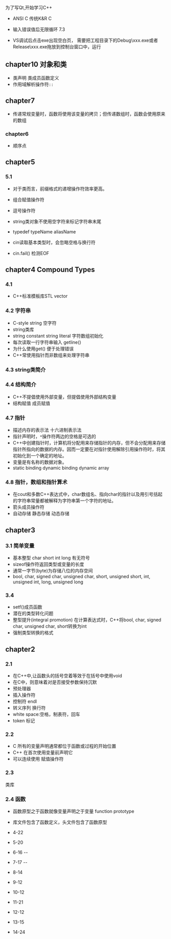 为了写Qt,开始学习C++
+ ANSI C   传统K&R C

+ 输入错误值后无限循环 7.3
+ VS调试后点击exe出现空白页， 需要把工程目录下的Debug\xxx.exe或者Release\xxx.exe拖放到控制台窗口中，运行

## chapter10 对象和类
+ 类声明 类成员函数定义
+ 作用域解析操作符`::`

## chapter7
+ 传递常规变量时，函数将使用该变量的拷贝；但传递数组时，函数会使用原来的数组

### chapter6
+ 顺序点

## chapter5
### 5.1
+ 对于类而言，前缀格式的递增操作符效率更高。
+ 组合赋值操作符
+ 逗号操作符

+ string类对象不使用空字符来标记字符串末尾
+ typedef typeName aliasName

+ cin读取基本类型时，会忽略空格与换行符
+ cin.fail()  检测EOF


## chapter4 Compound Types
### 4.1 
+ C++标准模板库STL vector

### 4.2 字符串
+ C-style string 空字符 
+ string类库
+ string constant   string literal 字符数组初始化
+ 每次读取一行字符串输入 getline()
+ 为什么使用get()  便于处理错误
+ C++常使用指针而非数组来处理字符串

### 4.3 string类简介
### 4.4 结构简介
+ C++不提倡使用外部变量，但提倡使用外部结构变量
+ 结构赋值 成员赋值

### 4.7 指针
+ 描述内存的表示法 十六进制表示法
+ 指针声明时，`*`操作符两边的空格是可选的 
+ C++中创建指针时，计算机将分配用来存储指针的内存，但不会分配用来存储指针所指向的数据的内存。因而一定要在对指针使用解除引用操作符时，将其初始化到一个确定的地址。
+ 变量是有名称的数据对象。
+ static binding	dynamic binding		dynamic array

### 4.8 指针，数组和指针算术

+ 在cout和多数C++表达式中，char数组名、指向char的指针以及用引号括起的字符串常量都被解释为字符串第一个字符的地址。
+ 箭头成员操作符
+ 自动存储 静态存储 动态存储





## chapter3
### 3.1 简单变量
+ 基本整型 char short int long   有无符号
+ sizeof操作符返回类型或变量的长度
+ 通常一字节(byte)为存储八位的内存空间
+ bool, char, signed char, unsigned char, short, unsigned short, int, unsigned int, long, unsigned long

### 3.4
+ setf()成员函数
+ 潜在的类型转化问题
+ 整型提升(integral promotion) 在计算表达式时，C++将bool, char, signed char, unsigned char, short转换为int
+ 强制类型转换的格式






## chapter2
### 2.1
+ 在C++中,让函数头的括号空着等效于在括号中使用void
+ 在C中，则意味着对是否接受参数保持沉默	
+ 预处理器
+ 插入操作符
+ 控制符 endl
+ 转义序列 换行符
+ white space:空格，制表符，回车
+ token 标记

### 2.2
+ C  所有的变量声明通常都位于函数或过程的开始位置
+ C++ 在首次使用变量前声明它
+ 可以连续使用 赋值操作符

### 2.3
类库

### 2.4 函数
+ 函数原型之于函数就像变量声明之于变量 function prototype
+ 库文件包含了函数定义，头文件包含了函数原型


+ 4-22
+ 5-20
+ 6-16 --
+ 7-17 --
+ 8-14
+ 9-12
+ 10-12
+ 11-21
+ 12-12
+ 13-15
+ 14-24